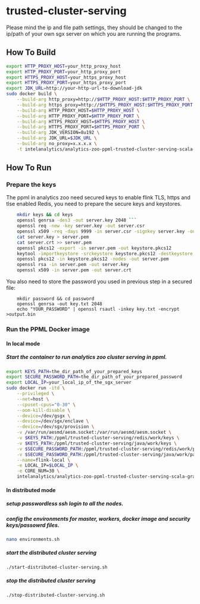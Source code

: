 # trusted-cluster-serving
Please mind the ip and file path settings, they should be changed to the ip/path of your own sgx server on which you are running the programs.

## How To Build
```bash
export HTTP_PROXY_HOST=your_http_proxy_host
export HTTP_PROXY_PORT=your_http_proxy_port
export HTTPS_PROXY_HOST=your_https_proxy_host
export HTTPS_PROXY_PORT=your_https_proxy_port
export JDK_URL=http://your-http-url-to-download-jdk
sudo docker build \
    --build-arg http_proxy=http://$HTTP_PROXY_HOST:$HTTP_PROXY_PORT \
    --build-arg https_proxy=http://$HTTPS_PROXY_HOST:$HTTPS_PROXY_PORT \
    --build-arg HTTP_PROXY_HOST=$HTTP_PROXY_HOST \
    --build-arg HTTP_PROXY_PORT=$HTTP_PROXY_PORT \
    --build-arg HTTPS_PROXY_HOST=$HTTPS_PROXY_HOST \
    --build-arg HTTPS_PROXY_PORT=$HTTPS_PROXY_PORT \
    --build-arg JDK_VERSION=8u192 \
    --build-arg JDK_URL=$JDK_URL \
    --build-arg no_proxy=x.x.x.x \
    -t intelanalytics/analytics-zoo-ppml-trusted-cluster-serving-scala-graphene:0.10-SNAPSHOT -f ./Dockerfile .
```

## How To Run
### Prepare the keys
The ppml in analytics zoo need secured keys to enable flink TLS, https and tlse enabled Redis, you need to prepare the secure keys and keystores.
```bash
    mkdir keys && cd keys
    openssl genrsa -des3 -out server.key 2048 ```
    openssl req -new -key server.key -out server.csr
    openssl x509 -req -days 9999 -in server.csr -signkey server.key -out server.crt
    cat server.key > server.pem
    cat server.crt >> server.pem
    openssl pkcs12 -export -in server.pem -out keystore.pkcs12
    keytool -importkeystore -srckeystore keystore.pkcs12 -destkeystore keystore.jks -srcstoretype PKCS12 -deststoretype JKS
    openssl pkcs12 -in keystore.pkcs12 -nodes -out server.pem
    openssl rsa -in server.pem -out server.key
    openssl x509 -in server.pem -out server.crt
```
You also need to store the password you used in previous step in a secured file:
```
    mkdir password && cd password
    openssl genrsa -out key.txt 2048
    echo "YOUR_PASSWORD" | openssl rsautl -inkey key.txt -encrypt >output.bin
```

### Run the PPML Docker image
#### In local mode
##### Start the container to run analytics zoo cluster serving in ppml.
```bash
export KEYS_PATH=the_dir_path_of_your_prepared_keys
export SECURE_PASSWORD_PATH=the_dir_path_of_your_prepared_password
export LOCAL_IP=your_local_ip_of_the_sgx_server
sudo docker run -itd \
    --privileged \
    --net=host \
    --cpuset-cpus="0-30" \
    --oom-kill-disable \
    --device=/dev/gsgx \
    --device=/dev/sgx/enclave \
    --device=/dev/sgx/provision \
    -v /var/run/aesmd/aesm.socket:/var/run/aesmd/aesm.socket \
    -v $KEYS_PATH:/ppml/trusted-cluster-serving/redis/work/keys \
    -v $KEYS_PATH:/ppml/trusted-cluster-serving/java/work/keys \
    -v $SECURE_PASSWORD_PATH:/ppml/trusted-cluster-serving/redis/work/passowrd \
    -v $SECURE_PASSWORD_PATH:/ppml/trusted-cluster-serving/java/work/passowrd \
    --name=flink-local \
    -e LOCAL_IP=$LOCAL_IP \
    -e CORE_NUM=30 \
    intelanalytics/analytics-zoo-ppml-trusted-cluster-serving-scala-graphene:0.10-SNAPSHOT /ppml/trusted-cluster-serving/start-all.sh
```

#### In distributed mode
##### setup passwordless ssh login to all the  nodes.
##### config the environments for master, workers, docker image and security keys/passowrd files.
```bash
nano environments.sh
```
##### start the distributed cluster serving
```bash
./start-distributed-cluster-serving.sh
```
##### stop the distributed cluster serving 
```bash
./stop-distributed-cluster-serving.sh
```
